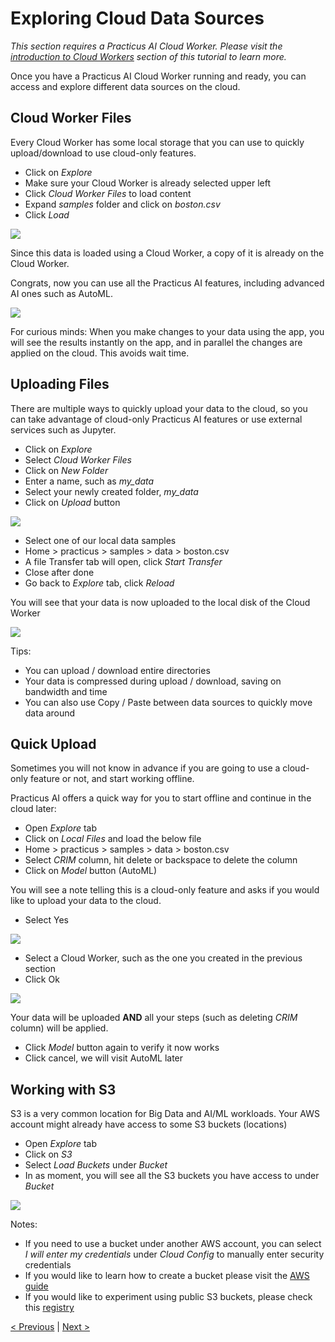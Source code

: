 # Exploring Cloud Data Sources

_This section requires a Practicus AI Cloud Worker. Please visit the [introduction to Cloud Workers](worker-node-intro.md) section of this tutorial to learn more._

Once you have a Practicus AI Cloud Worker running and ready, you can access and explore different data sources on the cloud. 

## Cloud Worker Files

Every Cloud Worker has some local storage that you can use to quickly upload/download to use cloud-only features. 

- Click on _Explore_
- Make sure your Cloud Worker is already selected upper left
- Click _Cloud Worker Files_ to load content 
- Expand _samples_ folder and click on _boston.csv_
- Click _Load_ 

![](img/explore/load-boston.png)

Since this data is loaded using a Cloud Worker, a copy of it is already on the Cloud Worker. 

Congrats, now you can use all the Practicus AI features, including advanced AI ones such as AutoML.

![](img/explore/boston.png)

For curious minds: When you make changes to your data using the app, you will see the results instantly on the app, and in parallel the changes are applied on the cloud. This avoids wait time.

## Uploading Files

There are multiple ways to quickly upload your data to the cloud, so you can take advantage of cloud-only Practicus AI features or use external services such as Jupyter. 

- Click on _Explore_  
- Select _Cloud Worker Files_
- Click on _New Folder_
- Enter a name, such as _my_data_
- Select your newly created folder, _my_data_ 
- Click on _Upload_ button

![](img/explore/upload-1.png)

- Select one of our local data samples
- Home > practicus > samples > data > boston.csv
- A file Transfer tab will open, click _Start Transfer_
- Close after done 
- Go back to _Explore_ tab, click _Reload_ 

You will see that your data is now uploaded to the local disk of the Cloud Worker

![](img/explore/upload-2.png)

Tips:

- You can upload / download entire directories 
- Your data is compressed during upload / download, saving on bandwidth and time
- You can also use Copy / Paste between data sources to quickly move data around

## Quick Upload

Sometimes you will not know in advance if you are going to use a cloud-only feature or not, and start working offline. 

Practicus AI offers a quick way for you to start offline and continue in the cloud later:

- Open _Explore_ tab
- Click on _Local Files_ and load the below file 
- Home > practicus > samples > data > boston.csv 
- Select _CRIM_ column, hit delete or backspace to delete the column
- Click on _Model_ button (AutoML) 

You will see a note telling this is a cloud-only feature and asks if you would like to upload your data to the cloud.

- Select Yes

![](img/explore/quick-upload-1.png)

- Select a Cloud Worker, such as the one you created in the previous section
- Click Ok

![](img/explore/quick-upload-2.png)

Your data will be uploaded **AND** all your steps (such as deleting _CRIM_ column) will be applied. 

- Click _Model_ button again to verify it now works
- Click cancel, we will visit AutoML later

## Working with S3

S3 is a very common location for Big Data and AI/ML workloads. Your AWS account might already have access to some S3 buckets (locations)  

- Open _Explore_ tab
- Click on _S3_
- Select _Load Buckets_ under _Bucket_
- In as moment, you will see all the S3 buckets you have access to under _Bucket_

![](img/explore/s3.png)

Notes: 

- If you need to use a bucket under another AWS account, you can select _I will enter my credentials_ under _Cloud Config_ to manually enter security credentials
- If you would like to learn how to create a bucket please visit the [AWS guide](https://docs.aws.amazon.com/AmazonS3/latest/userguide/create-bucket-overview.html)
- If you would like to experiment using public S3 buckets, please check this [registry](https://registry.opendata.aws/)


[< Previous](worker-node-intro.md) | [Next >](data-profiling.md)
